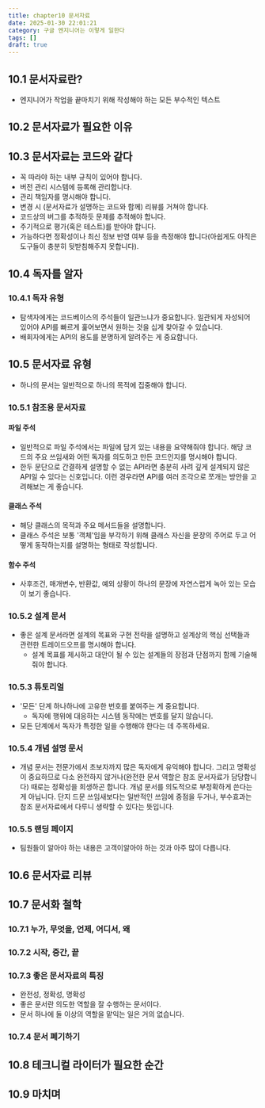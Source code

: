 ```yaml
---
title: chapter10 문서자료
date: 2025-01-30 22:01:21
category: 구글 엔지니어는 이렇게 일한다
tags: []
draft: true
---
```


## 10.1 문서자료란?

- 엔지니어가 작업을 끝마치기 위해 작성해야 하는 모든 부수적인 텍스트

## 10.2 문서자료가 필요한 이유

## 10.3 문서자료는 코드와 같다

- 꼭 따라야 하는 내부 규칙이 있어야 합니다.
- 버전 관리 시스템에 등록해 관리합니다.
- 관리 책임자를 명시해야 합니다.
- 변경 시 (문서자료가 설명하는 코드와 함께) 리뷰를 거쳐야 합니다.
- 코드상의 버그를 추적하듯 문제를 추적해야 합니다.
- 주기적으로 평가(혹은 테스트)를 받아야 합니다.
- 가능하다면 정확성이나 최신 정보 반영 여부 등을 측정해야 합니다(아쉽게도 아직은 도구들이 충분히 뒷받침해주지 못합니다).

## 10.4 독자를 알자

### 10.4.1 독자 유형

- 탐색자에게는 코드베이스의 주석들이 일관느냐가 중요합니다. 일관되게 자성되어 있어야 API를 빠르게 훑어보면서 원하는 것을 십게 찾아갈 수 있습니다.
- 배회자에게는 API의 용도를 분명하게 알려주는 게 중요합니다.

## 10.5 문서자료 유형

- 하나의 문서는 일반적으로 하나의 목적에 집중해야 합니다.

### 10.5.1 참조용 문서자료

#### 파일 주석

- 일반적으로 파일 주석에서는 파일에 담겨 있는 내용을 요약해줘야 합니다. 해당 코드의 주요 쓰임새와 어떤 독자를 의도하고 만든 코드인지를 명시해야 합니다.
- 한두 문단으로 간결하게 설명할 수 없는 API라면 충분히 사려 깊게 설계되지 않은 API일 수 있다는 신호입니다. 이런 경우라면 API를 여러 조각으로 쪼개는 방안을 고려해보는 게 좋습니다.

#### 클래스 주석

- 해당 클래스의 목적과 주요 메서드들을 설명합니다.
- 클래스 주석은 보통 '객체'임을 부각하기 위해 클래스 자신을 문장의 주어로 두고 어떻게 동작하는지를 설명하는 형태로 작성합니다.

#### 함수 주석

- 사후조건, 매개변수, 반환값, 예외 상황이 하나의 문장에 자연스럽게 녹아 있는 모습이 보기 좋습니다.

### 10.5.2 설계 문서

- 좋은 설계 문서라면 설계의 목표와 구현 전략을 설명하고 설계상의 핵심 선택들과 관련한 트레이드오프를 명시해야 합니다.
  - 설계 목표를 제시하고 대안이 될 수 있는 설계들의 장점과 단점까지 함께 기술해줘야 합니다.

### 10.5.3 튜토리얼

- '모든' 단계 하나하나에 고유한 번호를 붙여주는 게 중요합니다.
  - 독자에 행위에 대응하는 시스템 동작에는 번호를 달지 않습니다.
- 모든 단계에서 독자가 특정한 일을 수행해야 한다는 데 주목하세요.

### 10.5.4 개념 설명 문서

- 개념 문서는 전문가에서 초보자까지 많은 독자에게 유익해야 합니다. 그리고 명확성이 중요하므로 다소 완전하지 않거나(완전한 문서 역할은 참조 문서자료가 담당합니다) 때로는 정확성을 희생하곤 합니다. 개념 문서를 의도적으로 부정확하게 쓴다는 게 아닙니다. 단지 드문 쓰임새보다는 일반적인 쓰임에 중점을 두거나, 부수효과는 참조 문서자료에서 다루니 생략할 수 있다는 뜻입니다.

### 10.5.5 랜딩 페이지

- 팀원들이 알아야 하는 내용은 고객이알아야 하는 것과 아주 많이 다릅니다.

## 10.6 문서자료 리뷰

## 10.7 문서화 철학

### 10.7.1 누가, 무엇을, 언제, 어디서, 왜

### 10.7.2 시작, 중간, 끝

### 10.7.3 좋은 문서자료의 특징

- 완전성, 정확성, 명확성
- 좋은 문서란 의도한 역할을 잘 수행하는 문서이다.
- 문서 하나에 둘 이상의 역할을 맡익는 일은 거의 없습니다.

### 10.7.4 문서 폐기하기

## 10.8 테크니컬 라이터가 필요한 순간

## 10.9 마치며
